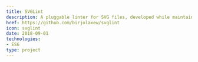 ```yaml
---
title: SVGLint
description: A pluggable linter for SVG files, developed while maintaining the Simple Icons project.
href: https://github.com/birjolaxew/svglint
icon: svglint
date: 2018-09-01
technologies:
- ES6
type: project
---
```


